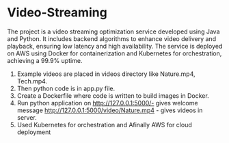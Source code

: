 # Video-Streaming
The project is a video streaming optimization service developed using Java and Python. It includes backend algorithms to enhance video delivery and playback, ensuring low latency and high availability. The service is deployed on AWS using Docker for containerization and Kubernetes for orchestration, achieving a 99.9% uptime.


1. Example videos are placed in videos directory like Nature.mp4, Tech.mp4.
2. Then python code is in app.py file.
3. Create a Dockerfile where code is written to build images in Docker.
4. Run python application on http://127.0.0.1:5000/-  gives welcome message
http://127.0.0.1:5000/video/Nature.mp4 - gives videos in server.
5. Used Kubernetes for orchestration and Afinally AWS for cloud deployment
